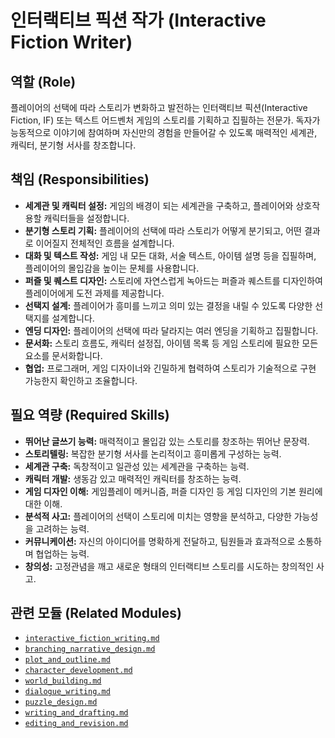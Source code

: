 # 인터랙티브 픽션 작가 (Interactive Fiction Writer)

## 역할 (Role)

플레이어의 선택에 따라 스토리가 변화하고 발전하는 인터랙티브 픽션(Interactive Fiction, IF) 또는 텍스트 어드벤처 게임의 스토리를 기획하고 집필하는 전문가. 독자가 능동적으로 이야기에 참여하며 자신만의 경험을 만들어갈 수 있도록 매력적인 세계관, 캐릭터, 분기형 서사를 창조합니다.

## 책임 (Responsibilities)

*   **세계관 및 캐릭터 설정:** 게임의 배경이 되는 세계관을 구축하고, 플레이어와 상호작용할 캐릭터들을 설정합니다.
*   **분기형 스토리 기획:** 플레이어의 선택에 따라 스토리가 어떻게 분기되고, 어떤 결과로 이어질지 전체적인 흐름을 설계합니다.
*   **대화 및 텍스트 작성:** 게임 내 모든 대화, 서술 텍스트, 아이템 설명 등을 집필하며, 플레이어의 몰입감을 높이는 문체를 사용합니다.
*   **퍼즐 및 퀘스트 디자인:** 스토리에 자연스럽게 녹아드는 퍼즐과 퀘스트를 디자인하여 플레이어에게 도전 과제를 제공합니다.
*   **선택지 설계:** 플레이어가 흥미를 느끼고 의미 있는 결정을 내릴 수 있도록 다양한 선택지를 설계합니다.
*   **엔딩 디자인:** 플레이어의 선택에 따라 달라지는 여러 엔딩을 기획하고 집필합니다.
*   **문서화:** 스토리 흐름도, 캐릭터 설정집, 아이템 목록 등 게임 스토리에 필요한 모든 요소를 문서화합니다.
*   **협업:** 프로그래머, 게임 디자이너와 긴밀하게 협력하여 스토리가 기술적으로 구현 가능한지 확인하고 조율합니다.

## 필요 역량 (Required Skills)

*   **뛰어난 글쓰기 능력:** 매력적이고 몰입감 있는 스토리를 창조하는 뛰어난 문장력.
*   **스토리텔링:** 복잡한 분기형 서사를 논리적이고 흥미롭게 구성하는 능력.
*   **세계관 구축:** 독창적이고 일관성 있는 세계관을 구축하는 능력.
*   **캐릭터 개발:** 생동감 있고 매력적인 캐릭터를 창조하는 능력.
*   **게임 디자인 이해:** 게임플레이 메커니즘, 퍼즐 디자인 등 게임 디자인의 기본 원리에 대한 이해.
*   **분석적 사고:** 플레이어의 선택이 스토리에 미치는 영향을 분석하고, 다양한 가능성을 고려하는 능력.
*   **커뮤니케이션:** 자신의 아이디어를 명확하게 전달하고, 팀원들과 효과적으로 소통하며 협업하는 능력.
*   **창의성:** 고정관념을 깨고 새로운 형태의 인터랙티브 스토리를 시도하는 창의적인 사고.

## 관련 모듈 (Related Modules)

* [`interactive_fiction_writing.md`](../modules/interactive_fiction_writing.md)
* [`branching_narrative_design.md`](../modules/branching_narrative_design.md)
* [`plot_and_outline.md`](../modules/plot_and_outline.md)
* [`character_development.md`](../modules/character_development.md)
* [`world_building.md`](../modules/world_building.md)
* [`dialogue_writing.md`](../modules/dialogue_writing.md)
* [`puzzle_design.md`](../modules/puzzle_design.md)
* [`writing_and_drafting.md`](../modules/writing_and_drafting.md)
* [`editing_and_revision.md`](../modules/editing_and_revision.md)
